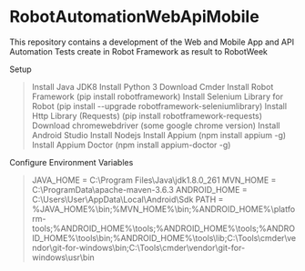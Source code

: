 # RobotAutomationWebApiMobile
This repository contains a development of the Web and Mobile App and API Automation Tests create in Robot Framework as result to RobotWeek

Setup
> Install Java JDK8
> Install Python 3
> Download Cmder
> Install Robot Framework (pip install robotframework)
  > Install Selenium Library for Robot (pip install --upgrade robotframework-seleniumlibrary)
  > Install Http Library (Requests) (pip install robotframework-requests)
> Download chromewebdriver (some google chrome version)
> Install Android Studio
> Install Nodejs
  > Install Appium (npm install appium -g)
  > Install Appium Doctor (npm install appium-doctor -g)

Configure Environment Variables
> JAVA_HOME = C:\Program Files\Java\jdk1.8.0_261
> MVN_HOME = C:\ProgramData\apache-maven-3.6.3
> ANDROID_HOME = C:\Users\User\AppData\Local\Android\Sdk
> PATH = %JAVA_HOME%\bin;%MVN_HOME%\bin;%ANDROID_HOME%\platform-tools;%ANDROID_HOME%\tools;%ANDROID_HOME%\tools;%ANDROID_HOME%\tools\bin;%ANDROID_HOME%\tools\lib;C:\Tools\cmder\vendor\git-for-windows\bin;C:\Tools\cmder\vendor\git-for-windows\usr\bin
